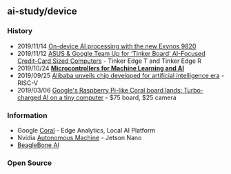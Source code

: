 ## ai-study/device


### History
- 2019/11/14 [On-device AI processing with the new Exynos 9820](https://www.samsung.com/semiconductor/minisite/exynos/newsroom/pressrelease/on-device-ai-processing-with-the-new-exynos-9-series-9820/)
- 2019/11/12 [ASUS & Google Team Up for ‘Tinker Board’ AI-Focused Credit-Card Sized Computers](https://www.anandtech.com/show/15095/asus-google-team-up-for-tinker-board-aifocused-creditcard-sized-computers) - Tinker Edge T and Tinker Edge R
- 2019/10/24 [**Microcontrollers for Machine Learning and AI**](https://www.seeedstudio.com/blog/2019/10/24/microcontrollers-for-machine-learning-and-ai/)
- 2019/09/25 [Alibaba unveils chip developed for artificial intelligence era](https://www.ft.com/content/00d549bc-df63-11e9-9743-db5a370481bc) - RISC-V
- 2019/03/06 [Google's Raspberry Pi-like Coral board lands: Turbo-charged AI on a tiny computer](https://www.zdnet.com/article/googles-raspberry-pi-like-coral-board-lands-turbo-charged-ai-on-a-tiny-computer/) - $75 board, $25 camera


### Information
- Google [Coral](https://coral.ai/) - Edge Analytics, Local AI Platform
- Nvidia [Autonomous Machine](https://www.nvidia.com/en-us/autonomous-machines/) - Jetson Nano
- [BeagleBone AI](https://beagleboard.org/ai)


### Open Source



